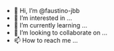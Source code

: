 - 👋 Hi, I’m @faustino-jbb
- 👀 I’m interested in ...
- 🌱 I’m currently learning ...
- 💞️ I’m looking to collaborate on ...
- 📫 How to reach me ...

<!---
faustino-jbb/faustino-jbb is a ✨ special ✨ repository because its `README.md` (this file) appears on your GitHub profile.
You can click the Preview link to take a look at your changes.
--->
